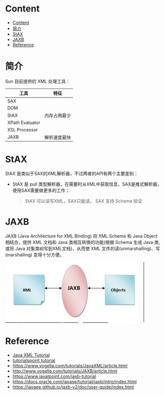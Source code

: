# Content
- [Content](#content)
- [简介](#%e7%ae%80%e4%bb%8b)
- [StAX](#stax)
- [JAXB](#jaxb)
- [Reference](#reference)

# 简介
Sun 目前提供的 XML 处理工具：

|工具|特征|
|---|---|
|SAX|
|DOM|
|StAX|内存占用最少|
|XPath Evaluator|
|XSL Processor|
|JAXB|解析速度最快|

# StAX
StAX 是类似于SAX的XML解析器，不过两者的API有两个主要差别：
- StAX 是 pull 类型解析器，在需要时从XML中获取信息，SAX是推式解析器，使用SAX需要做更多的工作；
	> StAX 可以读写XML，SAX只能读。
SAX 支持 Schema 验证

# JAXB
JAXB (Java Architecture for XML Binding) 将 XML Schema 和 Java Object 相结合，提供 XML 文档和 Java 类相互转换的功能(根据 Schema 生成 Java 类, 或将 Java 对象类树写到XML文档)，从而使 XML 文件的读(unmarshalling)、写(marshalling) 变得十分方便。

![](images/2019-10-15-11-50-29.png)

# Reference
- [Java XML Tutorial](http://tutorials.jenkov.com/java-xml/index.html)
- [tutorialspoint tutorial](https://www.tutorialspoint.com/java_xml/index.htm)
- https://www.vogella.com/tutorials/JavaXML/article.html
- http://www.vogella.com/tutorials/JAXB/article.html
- https://www.javatpoint.com/jaxb-tutorial
- https://docs.oracle.com/javase/tutorial/jaxb/intro/index.html
- https://javaee.github.io/jaxb-v2/doc/user-guide/index.html